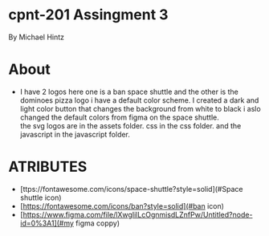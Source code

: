 # cpnt-201 Assingment 3 
By Michael Hintz 

# About
* I have 2 logos here one is a ban space shuttle and the other is the dominoes pizza logo 
i have a default color scheme. I created a dark and light color button that changes the background from white to black i aslo changed the default colors from figma on the space shuttle.  
the svg logos are in the assets folder.
css in the css folder. 
and the javascript in the javascript folder.


# ATRIBUTES
* [ttps://fontawesome.com/icons/space-shuttle?style=solid](#Space shuttle icon)
* [https://fontawesome.com/icons/ban?style=solid](#ban icon)
* [https://www.figma.com/file/lXwgIilLcOgnmisdLZnfPw/Untitled?node-id=0%3A1](#my figma coppy)


